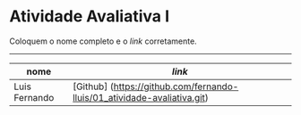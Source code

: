 # Atividade Avaliativa I

Coloquem o nome completo e o *link* corretamente.

---

nome | *link*
--- | ---
Luis Fernando | [Github] (https://github.com/fernando-lluis/01_atividade-avaliativa.git)
